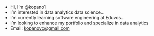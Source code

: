 - Hi, I’m @kopano1
- I’m interested in data analytics data science...
- I’m currently learning software engineering at Eduvos...
- I’m looking to enhance my portfolio and specialize in data analytics
- Email: kopanovc@gmail.com

<!---
kopano1/kopano1 is a ✨ special ✨ repository because its `README.md` (this file) appears on your GitHub profile.
You can click the Preview link to take a look at your changes.
--->
